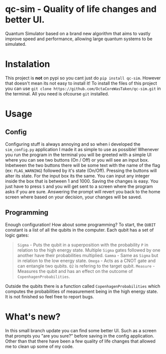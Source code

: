 # qc-sim - Quality of life changes and better UI.
Quantum Simulator based on a brand new algorithm that aims to vastly improve speed and performance, allowing large quantum systems to be simulated.

# Instalation
This project is **not** on pypi so you cant just do `pip install qc-sim`. However that doesn't mean its not easy to install it!
To install the files of this project you can use `git clone https://github.com/OctaCoreWasTaken/qc-sim.git` in the terminal. 
All you need is ofcourse `git` installed.

# Usage

## Config
Configuring stuff is always annoying and so when i developed the `sim_config.py` application I made it as simple to use as possible!
Whenever you run the program in the terminal you will be greeted with a simple UI where you can see two buttons (On / Off) or you 
will see an input box. 
Inbetween the two buttons there will be some text with the name of the flag (ex: `FLAG_WARNING`) followed by it's state (On/Off).
Pressing the buttons will alter its state.
For the input box its the same. You can input any integer inside the box that is between 1 and 1000. 
Saving the changes is easy. You just have to press `S` and you will get sent to a screen where the program asks if you are sure.
Answering the prompt will revert you back to the home screen where based on your decision, your changes will be saved.

## Programming
Enough configuration! How about some programming?
To start, the `QUBIT` constant is a list of all the qubits in the computer. Each qubit has a set of logic gates:
> `Sigma` - Puts the qubit in a superposition with the probability `P` in relation to the high energy state. Multiple `Sigma` gates followed by one another have their probabilities multiplied.
> `Gamma` - Same as `Sigma` but in relation to the low energy state.
> `Omega` - Acts as a CNOT gate and can entangle two qubits. `Q2` is refering to the target qubit.
> `Measure` - Measures the qubit and has an effect on the outcome of `CopenhagenProbabilities`.

Outside the qubits there is a function called `CopenhagenProbabilities` which computes the probabilities of measurement being in the high
energy state. It is not finished so feel free to report bugs.

# What's new?
In this small branch update you can find some better UI. Such as a screen that prompts you "are you sure?" before saving in the config application.
Other than that there have been a few quality of life changes that allowed me to clean up some of my code.
